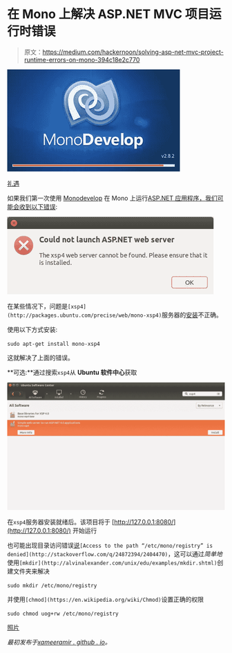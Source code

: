 # 在 Mono 上解决 ASP.NET MVC 项目运行时错误

> 原文：<https://medium.com/hackernoon/solving-asp-net-mvc-project-runtime-errors-on-mono-394c18e2c770>

![](img/6461ad0ef5f76198176838ac9a19f815.png)

[礼遇](https://chornsokun.wordpress.com/2011/11/11/build-monodevelop-on-ubuntu-11-10/)

如果我们第一次使用 [Monodevelop](http://www.monodevelop.com/) 在 Mono 上运行[ASP.NET 应用程序，](http://www.mono-project.com/docs/web/aspnet/)[我们可能会收到以下错误](http://stackoverflow.com/a/34872143/2404470):

![](img/8ebf88e2eb9f4ada276689868e3ab824.png)

在某些情况下，问题是`[xsp4](http://packages.ubuntu.com/precise/web/mono-xsp4)`服务器的[安装](https://hackernoon.com/tagged/installation)不正确。

使用以下方式安装:

`sudo apt-get install mono-xsp4`

这就解决了上面的错误。

**可选:**通过搜索`xsp4`从 **Ubuntu 软件中心**获取

![](img/6a40a1bf6e48280d2fa8c1b607f78555.png)

在`xsp4`服务器安装就绪后。该项目将于 [http://127.0.0.1:8080/](http://127.0.0.1:8080/) 开始运行

也可能出现目录访问错误[说](https://hackernoon.com/tagged/error)`[Access to the path “/etc/mono/registry” is denied](http://stackoverflow.com/q/24872394/2404470)`，这可以通过*简单地*使用`[mkdir](http://alvinalexander.com/unix/edu/examples/mkdir.shtml)`创建文件夹来解决

`sudo mkdir /etc/mono/registry`

并使用`[chmod](https://en.wikipedia.org/wiki/Chmod)`设置正确的权限

`sudo chmod uog+rw /etc/mono/registry`

[照片](https://goo.gl/photos/1GKy1Q5cQErmafNWA)

*最初发布于*[*xameeramir . github . io*](http://xameeramir.github.io/solve-asp-net-error-on-mono/)*。*